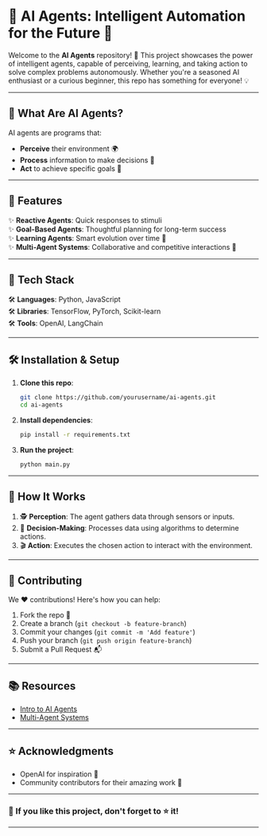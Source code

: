 # 🌟 AI Agents: Intelligent Automation for the Future 🚀

Welcome to the **AI Agents** repository! 🎉 This project showcases the power of intelligent agents, capable of perceiving, learning, and taking action to solve complex problems autonomously. Whether you're a seasoned AI enthusiast or a curious beginner, this repo has something for everyone! 💡

---

## 🧠 What Are AI Agents?

AI agents are programs that:
- **Perceive** their environment 🌍
- **Process** information to make decisions 🤔
- **Act** to achieve specific goals 🎯

---

## 🚀 Features

✨ **Reactive Agents**: Quick responses to stimuli  
✨ **Goal-Based Agents**: Thoughtful planning for long-term success  
✨ **Learning Agents**: Smart evolution over time 🧬  
✨ **Multi-Agent Systems**: Collaborative and competitive interactions 🤝  

---

## 🔧 Tech Stack

🛠️ **Languages**: Python, JavaScript  
🛠️ **Libraries**: TensorFlow, PyTorch, Scikit-learn  
🛠️ **Tools**: OpenAI, LangChain  

---

## 🛠️ Installation & Setup

1. **Clone this repo**:  
   ```bash
   git clone https://github.com/yourusername/ai-agents.git
   cd ai-agents
   ```

2. **Install dependencies**:  
   ```bash
   pip install -r requirements.txt
   ```

3. **Run the project**:  
   ```bash
   python main.py
   ```

---

## 🧩 How It Works

1. 🕵️ **Perception**: The agent gathers data through sensors or inputs.  
2. 🤔 **Decision-Making**: Processes data using algorithms to determine actions.  
3. 🎬 **Action**: Executes the chosen action to interact with the environment.

---

## 🤝 Contributing

We ❤️ contributions! Here's how you can help:  
1. Fork the repo 🍴  
2. Create a branch (`git checkout -b feature-branch`)  
3. Commit your changes (`git commit -m 'Add feature'`)  
4. Push your branch (`git push origin feature-branch`)  
5. Submit a Pull Request 📬

---

## 📚 Resources

- [Intro to AI Agents](https://example.com/ai-agents-guide)  
- [Multi-Agent Systems](https://example.com/multi-agent-systems)  

---

## ⭐ Acknowledgments

- OpenAI for inspiration 🤖  
- Community contributors for their amazing work 🙌  

---

### 🌟 If you like this project, don't forget to ⭐ it!

---
